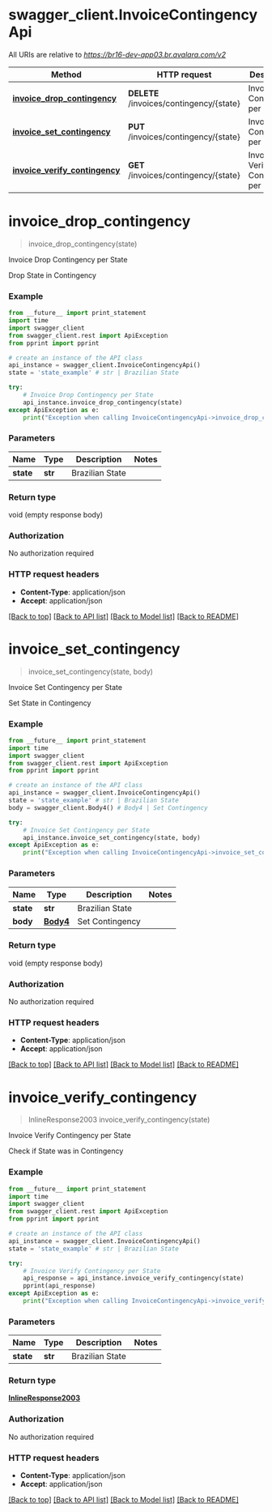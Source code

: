 # swagger_client.InvoiceContingencyApi

All URIs are relative to *https://br16-dev-app03.br.avalara.com/v2*

Method | HTTP request | Description
------------- | ------------- | -------------
[**invoice_drop_contingency**](InvoiceContingencyApi.md#invoice_drop_contingency) | **DELETE** /invoices/contingency/{state} | Invoice Drop Contingency per State
[**invoice_set_contingency**](InvoiceContingencyApi.md#invoice_set_contingency) | **PUT** /invoices/contingency/{state} | Invoice Set Contingency per State
[**invoice_verify_contingency**](InvoiceContingencyApi.md#invoice_verify_contingency) | **GET** /invoices/contingency/{state} | Invoice Verify Contingency per State


# **invoice_drop_contingency**
> invoice_drop_contingency(state)

Invoice Drop Contingency per State

Drop State in Contingency

### Example 
```python
from __future__ import print_statement
import time
import swagger_client
from swagger_client.rest import ApiException
from pprint import pprint

# create an instance of the API class
api_instance = swagger_client.InvoiceContingencyApi()
state = 'state_example' # str | Brazilian State

try: 
    # Invoice Drop Contingency per State
    api_instance.invoice_drop_contingency(state)
except ApiException as e:
    print("Exception when calling InvoiceContingencyApi->invoice_drop_contingency: %s\n" % e)
```

### Parameters

Name | Type | Description  | Notes
------------- | ------------- | ------------- | -------------
 **state** | **str**| Brazilian State | 

### Return type

void (empty response body)

### Authorization

No authorization required

### HTTP request headers

 - **Content-Type**: application/json
 - **Accept**: application/json

[[Back to top]](#) [[Back to API list]](../README.md#documentation-for-api-endpoints) [[Back to Model list]](../README.md#documentation-for-models) [[Back to README]](../README.md)

# **invoice_set_contingency**
> invoice_set_contingency(state, body)

Invoice Set Contingency per State

Set State in Contingency

### Example 
```python
from __future__ import print_statement
import time
import swagger_client
from swagger_client.rest import ApiException
from pprint import pprint

# create an instance of the API class
api_instance = swagger_client.InvoiceContingencyApi()
state = 'state_example' # str | Brazilian State
body = swagger_client.Body4() # Body4 | Set Contingency

try: 
    # Invoice Set Contingency per State
    api_instance.invoice_set_contingency(state, body)
except ApiException as e:
    print("Exception when calling InvoiceContingencyApi->invoice_set_contingency: %s\n" % e)
```

### Parameters

Name | Type | Description  | Notes
------------- | ------------- | ------------- | -------------
 **state** | **str**| Brazilian State | 
 **body** | [**Body4**](Body4.md)| Set Contingency | 

### Return type

void (empty response body)

### Authorization

No authorization required

### HTTP request headers

 - **Content-Type**: application/json
 - **Accept**: application/json

[[Back to top]](#) [[Back to API list]](../README.md#documentation-for-api-endpoints) [[Back to Model list]](../README.md#documentation-for-models) [[Back to README]](../README.md)

# **invoice_verify_contingency**
> InlineResponse2003 invoice_verify_contingency(state)

Invoice Verify Contingency per State

Check if State was in Contingency

### Example 
```python
from __future__ import print_statement
import time
import swagger_client
from swagger_client.rest import ApiException
from pprint import pprint

# create an instance of the API class
api_instance = swagger_client.InvoiceContingencyApi()
state = 'state_example' # str | Brazilian State

try: 
    # Invoice Verify Contingency per State
    api_response = api_instance.invoice_verify_contingency(state)
    pprint(api_response)
except ApiException as e:
    print("Exception when calling InvoiceContingencyApi->invoice_verify_contingency: %s\n" % e)
```

### Parameters

Name | Type | Description  | Notes
------------- | ------------- | ------------- | -------------
 **state** | **str**| Brazilian State | 

### Return type

[**InlineResponse2003**](InlineResponse2003.md)

### Authorization

No authorization required

### HTTP request headers

 - **Content-Type**: application/json
 - **Accept**: application/json

[[Back to top]](#) [[Back to API list]](../README.md#documentation-for-api-endpoints) [[Back to Model list]](../README.md#documentation-for-models) [[Back to README]](../README.md)


